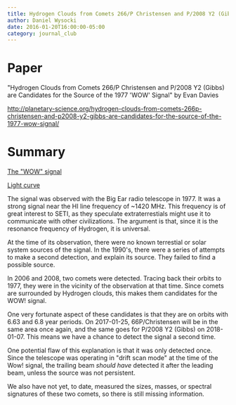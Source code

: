 ```yaml
---
title: Hydrogen Clouds from Comets 266/P Christensen and P/2008 Y2 (Gibbs) are Candidates for the Source of the 1977 'WOW' Signal
author: Daniel Wysocki
date: 2016-01-20T16:00:00-05:00
category: journal_club
---
```


# Paper

"Hydrogen Clouds from Comets 266/P Christensen and P/2008 Y2 (Gibbs) are Candidates for the Source of the 1977 'WOW' Signal" by Evan Davies

<http://planetary-science.org/hydrogen-clouds-from-comets-266p-christensen-and-p2008-y2-gibbs-are-candidates-for-the-source-of-the-1977-wow-signal/>


# Summary

[The "WOW" signal](https://upload.wikimedia.org/wikipedia/commons/d/d3/Wow_signal.jpg)

[Light curve](https://upload.wikimedia.org/wikipedia/commons/1/15/Wow_signal_profile.svg)

The signal was observed with the Big Ear radio telescope in 1977. It was a strong signal near the HI line frequency of ~1420 MHz. This frequency is of great interest to SETI, as they speculate extraterrestials might use it to communicate with other civilizations. The argument is that, since it is the resonance frequency of Hydrogen, it is universal.

At the time of its observation, there were no known terrestial or solar system sources of the signal. In the 1990's, there were a series of attempts to make a second detection, and explain its source. They failed to find a possible source.

In 2006 and 2008, two comets were detected. Tracing back their orbits to 1977, they were in the vicinity of the observation at that time. Since comets are surrounded by Hydrogen clouds, this makes them candidates for the WOW! signal.

One very fortunate aspect of these candidates is that they are on orbits with 6.63 and 6.8 year periods. On 2017-01-25, 66P/Christensen will be in the same area once again, and the same goes for P/2008 Y2 (Gibbs) on 2018-01-07. This means we have a chance to detect the signal a second time.

One potential flaw of this explanation is that it was only detected once. Since the telescope was operating in "drift scan mode" at the time of the Wow! signal, the trailing beam _should have_ detected it after the leading beam, unless the source was not persistent.

We also have not yet, to date, measured the sizes, masses, or spectral signatures of these two comets, so there is still missing information.
